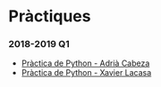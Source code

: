 # Pràctiques

### 2018-2019 Q1

- [Pràctica de Python - Adrià Cabeza](https://github.com/adriacabeza/LP-Python/blob/master/practica.py)  
- [Pràctica de Python - Xavier Lacasa](https://github.com/xlacasa/practicaPython)  
